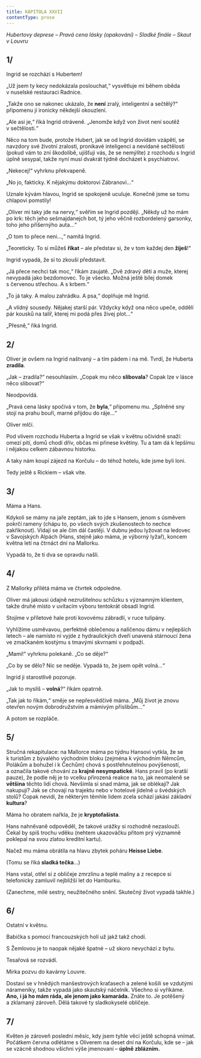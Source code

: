 ```yaml
---
title: KAPITOLA XXVII
contentType: prose
---
```


_Hubertovy deprese – Pravá cena lásky (opakování) – Sladké finále – Skaut v Louvru_

## 1/

Ingrid se rozchází s Hubertem!

„Už jsem ty kecy nedokázala poslouchat,“ vysvětluje mi během oběda v nuselské restauraci Radnice.

„Takže ono se nakonec ukázalo, že **není** zralý, inteligentní a sečtělý?“ připomenu jí ironicky někdejší okouzlení.

„Ale asi je,“ říká Ingrid otráveně. „Jenomže když von život není soutěž v sečtělosti.“

Něco na tom bude, protože Hubert, jak se od Ingrid dovídám vzápětí, se navzdory své životní zralosti, pronikavé inteligenci a nevídané sečtělosti (pokud vám to zní škodolibě, ujišťuji vás, že se nemýlíte) z rozchodu s Ingrid úplně sesypal, takže nyní musí dvakrát týdně docházet k psychiatrovi.

„Nekecej!“ vyhrknu překvapeně.

„No jo, fakticky. K nějakýmu doktorovi Zábranovi…“

Uznale kývám hlavou, Ingrid se spokojeně uculuje. Konečně jsme se tomu chlapovi pomstily!

„Oliver mi taky jde na nervy,“ svěřím se Ingrid později. „Někdy už ho mám po krk: těch jeho sešmajdanejch bot, tý jeho věčně rozbordelený garsonky, toho jeho příšernýho auta…“

„O tom to přece neni…,“ namítá Ingrid.

„Teoreticky. To si můžeš **říkat** – ale představ si, že v tom každej den **žiješ**!“

Ingrid vypadá, že si to zkouší představit.

„Já přece nechci tak moc,“ říkám zaujatě. „Dvě zdravý děti a muže, kterej nevypadá jako bezdomovec. To je všecko. Možná ještě bílej domek s červenou střechou. A s krbem.“

„To já taky. A malou zahrádku. A psa,“ doplňuje mě Ingrid.

„A vlídný sousedy. Nějakej starší pár. Vždycky když ona něco upeče, oddělí pár kousků na talíř, kterej mi podá přes živej plot…“

„Přesně,“ říká Ingrid.

## 2/

Oliver je ovšem na Ingrid naštvaný – a tím pádem i na mě. Tvrdí, že Huberta **zradila**.

„Jak – zradila?“ nesouhlasím. „Copak mu něco **slibovala**? Copak lze v lásce něco slibovat?“

Neodpovídá.

„Pravá cena lásky spočívá v tom, že **byla**,“ připomenu mu. „Splněné sny stojí na prahu bouří, marné přijdou do ráje…“

Oliver mlčí.

Pod vlivem rozchodu Huberta a Ingrid se však v květnu očividně snaží: omezí pití, domů chodí dřív, občas mi přinese květiny. Tu a tam dá k lepšímu i nějakou celkem zábavnou historku.

A taky nám koupí zájezd na Korčulu – do téhož hotelu, kde jsme byli loni.

Tedy ještě s Rickiem – však víte.

## 3/

Máma a Hans.

Kdykoli se mámy na jaře zeptám, jak to jde s Hansem, jenom s úsměvem pokrčí rameny (chápu to, po všech svých zkušenostech to nechce zakřiknout). Vídají se ale čím dál častěji. V dubnu jedou lyžovat na ledovec v Savojských Alpách (Hans, stejně jako máma, je výborný lyžař), koncem května letí na čtrnáct dní na Mallorku.

Vypadá to, že ti dva se opravdu našli.

## 4/

Z Mallorky přilétá máma ve čtvrtek odpoledne.

Oliver má jakousi údajně nezrušitelnou schůzku s významným klientem, takže druhé místo v uvítacím výboru tentokrát obsadí Ingrid.

Stojíme v příletové hale proti kovovému zábradlí, v ruce tulipány.

Vyhlížíme usměvavou, perfektně oblečenou a nalíčenou dámu v nejlepších letech – ale namísto ní vyjde z hydraulických dveří unavená stárnoucí žena ve zmačkaném kostýmu s tmavými skvrnami v podpaží.

„Mami!“ vyhrknu polekaně. „Co se děje?“

„Co by se dělo? Nic se neděje. Vypadá to, že jsem opět volná…“

Ingrid ji starostlivě pozoruje.

„Jak to myslíš – **volná**?“ říkám opatrně.

„Tak jak to říkám,“ směje se nepřesvědčivě máma. „Můj život je znovu otevřen novým dobrodružstvím a mámivým příslibům…“

A potom se rozpláče.

## 5/

Stručná rekapitulace: na Mallorce máma po týdnu Hansovi vytkla, že se k turistům z bývalého východním bloku (zejména k východním Němcům, Polákům a bohužel i k Čechům) chová s postřehnutelnou povýšeností, a označila takové chování za **krajně nesympatické**. Hans pravil (po kratší pauze), že podle něj je to vcelku přirozená reakce na to, jak neomaleně se **většina** těchto lidí chová. Nevšimla si snad máma, jak se oblékají? Jak nakupují? Jak se chovají na trajektu nebo v hotelové jídelně u švédských stolů? Copak nevidí, že některým těmhle lidem zcela schází jakási základní **kultura**?

Máma ho obratem nařkla, že je **kryptofašista**.

Hans nahněvaně odpověděl, že takové urážky si rozhodně nezaslouží. Čekal by spíš trochu vděku (nehtem ukazováčku přitom prý významně poklepal na svou zlatou kreditní kartu).

Načež mu máma obrátila na hlavu zbytek poháru **Heisse Liebe**.

(Tomu se říká **sladká tečka**…)

Hans vstal, otřel si z obličeje zmrzlinu a teplé maliny a z recepce si telefonicky zamluvil nejbližší let do Hamburku.

(Zanechme, milé sestry, neužitečného snění. Skutečný život vypadá takhle.)

## 6/

Ostatní v květnu.

Babička s pomocí francouzských holí už jakž takž chodí.

S Žemlovou je to naopak nějaké špatné – už skoro nevychází z bytu.

Tesařová se rozvádí.

Mirka pozvu do kavárny Louvre.

Dostaví se v hnědých manšestrových kraťasech a zelené košili se vzdutými nárameníky, takže vypadá jako skautský náčelník. Všechno si vyříkáme. **Ano,** **i já ho mám ráda, ale jenom jako kamaráda.** Znáte to. Je potěšený a zklamaný zároveň. Dělá takové ty sladkokyselé obličeje.

## 7/

Květen je zároveň poslední měsíc, kdy jsem tyhle věci ještě schopná vnímat. Počátkem června odlétáme s Oliverem na deset dní na Korčulu, kde se – jak se vzácně shodnou všichni výše jmenovaní – **úplně zblázním.**
